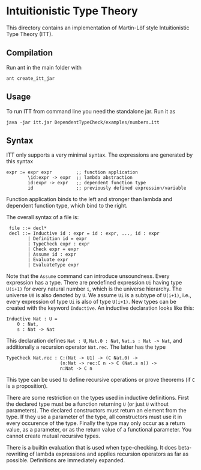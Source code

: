 Intuitionistic Type Theory
==========================

This directory contains an implementation of Martin-Löf style 
Intuitionistic Type Theory (ITT).

Compilation
-----------

Run ant in the main folder with

    ant create_itt_jar


Usage
-----

To run ITT from command line you need the standalone jar.  Run it as

    java -jar itt.jar DependentTypeCheck/examples/numbers.itt


Syntax
------

ITT only supports a very minimal syntax.  The expressions are
generated by this syntax

    expr := expr expr         ;; function application
            \id:expr -> expr  ;; lambda abstraction
            id:expr -> expr   ;; dependent function type
            id                ;; previously defined expression/variable

Function application binds to the left and stronger than lambda and
dependent function type, which bind to the right.

The overall syntax of a file is:

     file ::= decl*
     decl ::= Inductive id : expr = id : expr, ..., id : expr
            | Definition id = expr
            | TypeCheck expr : expr
            | Check expr = expr
            | Assume id : expr
            | Evaluate expr
            | EvaluateType expr

Note that the `Assume` command can introduce unsoundness.  Every
expression has a type.  There are predefined expression `Ui` having
type `U(i+1)` for every natural number `i`, which is the universe
hierarchy.  The universe `U0` is also denoted by `U`.  We assume `Ui`
is a subtype of `U(i+1)`, i.e., every expression of type `Ui` is also
of type `U(i+1)`.  New types can be created with the keyword
`Inductive`.  An inductive declaration looks like this:

    Inductive Nat : U =
        0 : Nat,
        s : Nat -> Nat

This declaration defines `Nat : U`, `Nat.0 : Nat`, `Nat.s : Nat -> Nat`, and
additionally a recursion operator `Nat.rec`.  The latter has the type

    TypeCheck Nat.rec : C:(Nat -> U1) -> (C Nat.0) -> 
                        (n:Nat -> rec:C n -> C (Nat.s n)) ->
                        n:Nat -> C n

This type can be used to define recursive operations or prove theorems (if `C`
is a proposition).

There are some restriction on the types used in inductive definitions.
First the declared type must be a function returning `U` (or just `U`
without parameters).  The declared constructors must return an element
from the type.  If they use a parameter of the type, all constructors
must use it in every occurence of the type.  Finally the type may only
occur as a return value, as a parameter, or as the return value of a
functional parameter.  You cannot create mutual recursive types.

There is a builtin evaluation that is used when type-checking.  It
does beta-rewriting of lambda expressions and applies recursion
operators as far as possible.  Definitions are immediately expanded.
